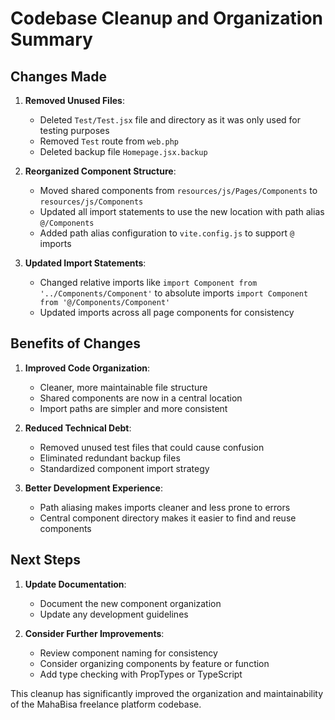 # Codebase Cleanup and Organization Summary

## Changes Made

1. **Removed Unused Files**:
   - Deleted `Test/Test.jsx` file and directory as it was only used for testing purposes
   - Removed `Test` route from `web.php`
   - Deleted backup file `Homepage.jsx.backup`

2. **Reorganized Component Structure**:
   - Moved shared components from `resources/js/Pages/Components` to `resources/js/Components`
   - Updated all import statements to use the new location with path alias `@/Components`
   - Added path alias configuration to `vite.config.js` to support `@` imports

3. **Updated Import Statements**:
   - Changed relative imports like `import Component from '../Components/Component'` to absolute imports `import Component from '@/Components/Component'`
   - Updated imports across all page components for consistency

## Benefits of Changes

1. **Improved Code Organization**:
   - Cleaner, more maintainable file structure
   - Shared components are now in a central location
   - Import paths are simpler and more consistent

2. **Reduced Technical Debt**:
   - Removed unused test files that could cause confusion
   - Eliminated redundant backup files
   - Standardized component import strategy

3. **Better Development Experience**:
   - Path aliasing makes imports cleaner and less prone to errors
   - Central component directory makes it easier to find and reuse components

## Next Steps

1. **Update Documentation**:
   - Document the new component organization
   - Update any development guidelines

2. **Consider Further Improvements**:
   - Review component naming for consistency
   - Consider organizing components by feature or function
   - Add type checking with PropTypes or TypeScript

This cleanup has significantly improved the organization and maintainability of the MahaBisa freelance platform codebase.
